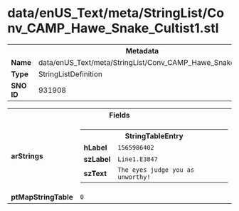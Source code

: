 <h1>data/enUS_Text/meta/StringList/Conv_CAMP_Hawe_Snake_Cultist1.stl</h1><table><tr><th colspan="100%">Metadata</th></tr><tr><td><b>Name</b></td><td>data/enUS_Text/meta/StringList/Conv_CAMP_Hawe_Snake_Cultist1.stl</td></tr><tr><td><b>Type</b></td><td>StringListDefinition</td></tr><tr><td><b>SNO ID</b></td><td>931908</td></tr></table>

<table><tr><th colspan="100%">Fields</th></tr><tr><td><b>arStrings</b></td><td><table><tr><th colspan="100%">StringTableEntry</th></tr><tr><td><b>hLabel</b></td><td><code>1565986402</code></td></tr><tr><td><b>szLabel</b></td><td><code>Line1.E3847</code></td></tr><tr><td><b>szText</b></td><td><code>The eyes judge you as unworthy!</code></td></tr></table>


</td></tr><tr><td><b>ptMapStringTable</b></td><td><code>0</code></td></tr></table>

